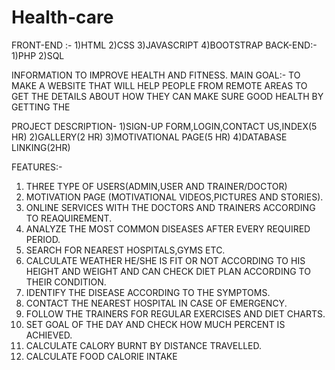 # Health-care
FRONT-END :-
 1)HTML
 2)CSS
 3)JAVASCRIPT
 4)BOOTSTRAP
BACK-END:-
 1)PHP
 2)SQL
 
INFORMATION TO IMPROVE HEALTH AND FITNESS.
 MAIN GOAL:-
 TO MAKE A WEBSITE THAT WILL HELP PEOPLE FROM REMOTE AREAS TO GET THE DETAILS ABOUT HOW THEY CAN MAKE SURE GOOD HEALTH BY GETTING THE 
 
 PROJECT DESCRIPTION-
 1)SIGN-UP FORM,LOGIN,CONTACT US,INDEX(5 HR)
 2)GALLERY(2 HR)
 3)MOTIVATIONAL PAGE(5 HR)
 4)DATABASE LINKING(2HR)

 FEATURES:-
  1) THREE TYPE OF USERS(ADMIN,USER AND TRAINER/DOCTOR)
  2) MOTIVATION PAGE (MOTIVATIONAL VIDEOS,PICTURES AND STORIES).
  3) ONLINE SERVICES WITH THE DOCTORS AND TRAINERS ACCORDING TO REAQUIREMENT.
  4) ANALYZE THE MOST COMMON DISEASES AFTER EVERY REQUIRED PERIOD.
  5) SEARCH FOR NEAREST HOSPITALS,GYMS ETC.
  6) CALCULATE WEATHER HE/SHE IS FIT OR NOT ACCORDING TO HIS HEIGHT AND  WEIGHT AND CAN CHECK DIET PLAN ACCORDING TO THEIR                      CONDITION.
  7) IDENTIFY THE DISEASE ACCORDING TO THE SYMPTOMS.
  8) CONTACT THE NEAREST HOSPITAL IN CASE OF EMERGENCY.
  9) FOLLOW THE TRAINERS FOR REGULAR EXERCISES AND DIET CHARTS.
  10)  SET GOAL OF THE DAY AND CHECK HOW MUCH PERCENT IS ACHIEVED.
  11) CALCULATE CALORY BURNT BY DISTANCE TRAVELLED.
  12) CALCULATE FOOD CALORIE INTAKE
 
